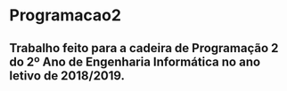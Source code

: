 # Programacao2
## Trabalho feito para a cadeira de Programação 2 do 2º Ano de Engenharia Informática no ano letivo de 2018/2019.
